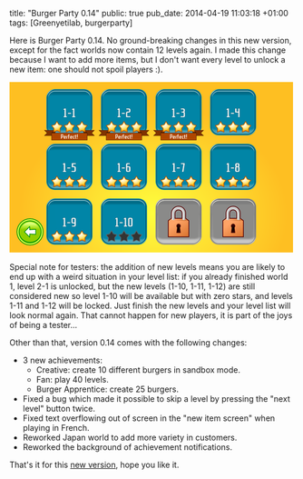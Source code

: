 title: "Burger Party 0.14"
public: true
pub_date: 2014-04-19 11:03:18 +01:00
tags: [Greenyetilab, burgerparty]


Here is Burger Party 0.14. No ground-breaking changes in this new version, except for the fact worlds now contain 12 levels again. I made this change because I want to add more items, but I don't want every level to unlock a new item: one should not spoil players :).

[![12 levels again](thumb-level-list.png)](level-list.png)

Special note for testers: the addition of new levels means you are likely to end up with a weird situation in your level list: if you already finished world 1, level 2-1 is unlocked, but the new levels (1-10, 1-11, 1-12) are still considered new so level 1-10 will be available but with zero stars, and levels 1-11 and 1-12 will be locked. Just finish the new levels and your level list will look normal again. That cannot happen for new players, it is part of the joys of being a tester...

Other than that, version 0.14 comes with the following changes:

- 3 new achievements:
    - Creative: create 10 different burgers in sandbox mode.
    - Fan: play 40 levels.
    - Burger Apprentice: create 25 burgers.
- Fixed a bug which made it possible to skip a level by pressing the "next level" button twice.
- Fixed text overflowing out of screen in the "new item screen" when playing in French.
- Reworked Japan world to add more variety in customers.
- Reworked the background of achievement notifications.

That's it for this [new version](/projects/burgerparty), hope you like it.
